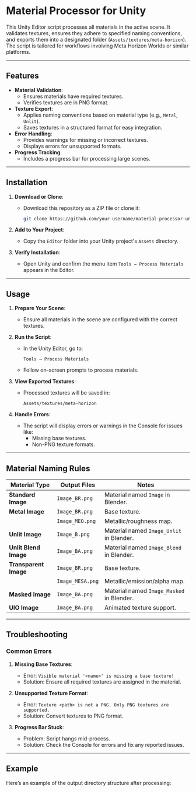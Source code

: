 # Material Processor for Unity

This Unity Editor script processes all materials in the active scene. It validates textures, ensures they adhere to specified naming conventions, and exports them into a designated folder (`Assets/textures/meta-horizon`). The script is tailored for workflows involving Meta Horizon Worlds or similar platforms.

---

## Features
- **Material Validation**:
    - Ensures materials have required textures.
    - Verifies textures are in PNG format.
- **Texture Export**:
    - Applies naming conventions based on material type (e.g., `Metal`, `Unlit`).
    - Saves textures in a structured format for easy integration.
- **Error Handling**:
    - Provides warnings for missing or incorrect textures.
    - Displays errors for unsupported formats.
- **Progress Tracking**:
    - Includes a progress bar for processing large scenes.

---

## Installation

1. **Download or Clone**:
    - Download this repository as a ZIP file or clone it:
      ```bash
      git clone https://github.com/your-username/material-processor-unity.git
      ```

2. **Add to Your Project**:
    - Copy the `Editor` folder into your Unity project's `Assets` directory.

3. **Verify Installation**:
    - Open Unity and confirm the menu item `Tools → Process Materials` appears in the Editor.

---

## Usage

1. **Prepare Your Scene**:
    - Ensure all materials in the scene are configured with the correct textures.

2. **Run the Script**:
    - In the Unity Editor, go to:
      ```
      Tools → Process Materials
      ```
    - Follow on-screen prompts to process materials.

3. **View Exported Textures**:
    - Processed textures will be saved in:
      ```
      Assets/textures/meta-horizon
      ```

4. **Handle Errors**:
    - The script will display errors or warnings in the Console for issues like:
        - Missing base textures.
        - Non-PNG texture formats.

---

## Material Naming Rules

| Material Type        | Output Files          | Notes                                            |
|-----------------------|-----------------------|-------------------------------------------------|
| **Standard Image**    | `Image_BR.png`       | Material named `Image` in Blender.             |
| **Metal Image**       | `Image_BR.png`       | Base texture.                                   |
|                       | `Image_MEO.png`      | Metallic/roughness map.                         |
| **Unlit Image**       | `Image_B.png`        | Material named `Image_Unlit` in Blender.       |
| **Unlit Blend Image** | `Image_BA.png`       | Material named `Image_Blend` in Blender.       |
| **Transparent Image** | `Image_BR.png`       | Base texture.                                   |
|                       | `Image_MESA.png`     | Metallic/emission/alpha map.                   |
| **Masked Image**      | `Image_BA.png`       | Material named `Image_Masked` in Blender.      |
| **UIO Image**         | `Image_BA.png`       | Animated texture support.                      |

---

## Troubleshooting

### Common Errors
1. **Missing Base Textures**:
    - Error: `Visible material '<name>' is missing a base texture!`
    - Solution: Ensure all required textures are assigned in the material.

2. **Unsupported Texture Format**:
    - Error: `Texture <path> is not a PNG. Only PNG textures are supported.`
    - Solution: Convert textures to PNG format.

3. **Progress Bar Stuck**:
    - Problem: Script hangs mid-process.
    - Solution: Check the Console for errors and fix any reported issues.

---

## Example

Here’s an example of the output directory structure after processing:
